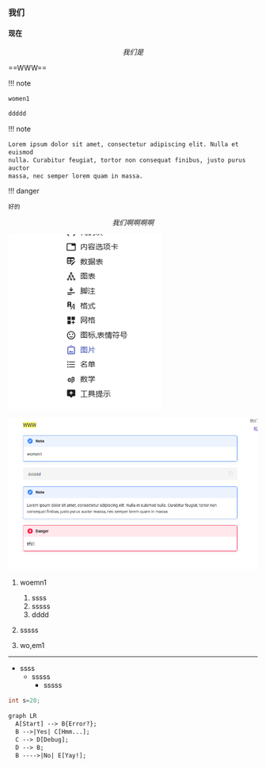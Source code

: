

### 我们

#### 现在

$$
我们是
$$

==WWW==

!!! note

    women1

```c++
ddddd
```

!!! note

    Lorem ipsum dolor sit amet, consectetur adipiscing elit. Nulla et euismod
    nulla. Curabitur feugiat, tortor non consequat finibus, justo purus auctor
    massa, nec semper lorem quam in massa.

!!! danger

    好的
$$
我们啊啊啊啊
$$

<img src="image-20250623194455622.png" alt="图片"  />

![这是](image-20250623194844886.png)

1. woemn1
    1. ssss
      1. sssss
      2. dddd

2. sssss
3. wo,em1



------



- ssss
    - sssss
        - sssss

```c++
int s=20;

```

``` mermaid
graph LR
  A[Start] --> B{Error?};
  B -->|Yes| C[Hmm...];
  C --> D[Debug];
  D --> B;
  B ---->|No| E[Yay!];
```

